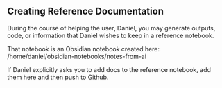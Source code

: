 ## Creating Reference Documentation

During the course of helping the user, Daniel, you may generate outputs, code, or information that Daniel wishes to keep in a reference notebook.

That notebook is an Obsidian notebook created here: /home/daniel/obsidian-notebooks/notes-from-ai

If Daniel explicitly asks you to add docs to the reference notebook, add them here and then push to Github. 